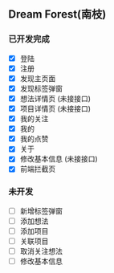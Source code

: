 ## Dream Forest(南枝)

### 已开发完成
- [x] 登陆
- [x] 注册
- [x] 发现主页面
- [x] 发现标签弹窗
- [x] 想法详情页 (未接接口)
- [x] 项目详情页 (未接接口)
- [x] 我的关注
- [x] 我的
- [x] 我的点赞
- [x] 关于
- [x] 修改基本信息 (未接接口)
- [x] 前端拦截页

### 未开发
- [ ] 新增标签弹窗
- [ ] 添加想法
- [ ] 添加项目
- [ ] 关联项目
- [ ] 取消关注想法
- [ ] 修改基本信息
